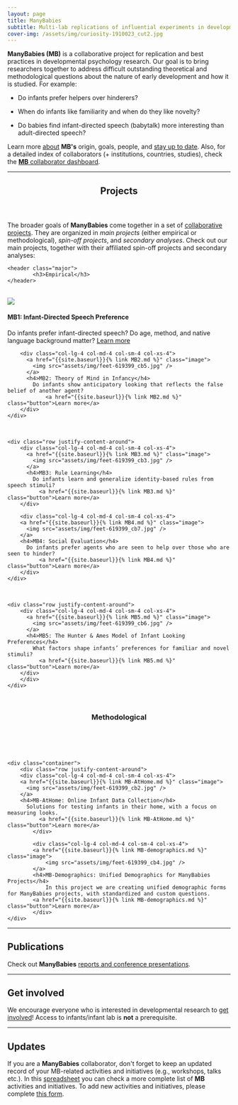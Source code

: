 ```yaml
---
layout: page
title: ManyBabies
subtitle: Multi-lab replications of influential experiments in developmental psychology
cover-img: /assets/img/curiosity-1910023_cut2.jpg
---
```


<!---
To-do:
- "sign up" page: create a Admnistrative Panel with Erin from PSA.
	- create the sign up/registration form
- open external links in new tabs? possible work around with kramdown - apply to all pages
- improve map (R): see "about"
- add a timestamp on each page, something like:
		https://tomkadwill.com/adding-last-modified-date-to-jekyll

Notes
- When using colors, use the color-blind palette from Wong (https://www.nature.com/articles/nmeth.1618.pdf?origin=ppub)
	- logo and project placeholders follow it.
--->

**ManyBabies (MB)** is a collaborative project for replication and best practices in developmental psychology research. Our goal is to bring researchers together to address difficult outstanding theoretical and methodological questions about the nature of early development and how it is studied. For example:

<!--- Do infants prefer agents who are seen to help over those who are seen to hinder?-->
- Do infants prefer helpers over hinderers?
<!--- What factors shape infants’ preferences for familiar and novel stimuli? -->
- When do infants like familiarity and when do they like novelty?
<!--How does Infant Direct Speech preference vary across age?-->
- Do babies find infant-directed speech (babytalk) more interesting than adult-directed speech?

Learn more [about]({{site.baseurl}}/about/) **MB's** origin, goals, people, and [stay up to date]({{site.baseurl}}/news/). Also, for a detailed index of collaborators (+ institutions, countries, studies), check the [**MB** collaborator dashboard](https://rodrigodalben.shinyapps.io/shiny_mb_map/).

***

<!--
html to create a grid and add Projects info
images with link MUST use the class = "image" (.css from ManyPrimates)
-->
<section>
	<header class="major">
		<h2>Projects</h2>
	</header>
      <p>
        The broader goals of <b>ManyBabies</b> come together in a set of <a href="{{site.baseurl}}{% link projects.md %}"> collaborative projects</a>. They are organized in <i>main projects</i> (either empirical or methodological), <i>spin-off projects</i>, and <i>secondary analyses</i>. Check out our main projects, together with their affiliated spin-off projects and secondary analyses:
      </p>

	<header class="major">
			<h3>Empirical</h3>
	</header>

<br>

  <div class="container">
    <div class="row justify-content-around">
        <div class="col-lg-4 col-md-4 col-sm-4 col-xs-4">
          <a href="{{site.baseurl}}{% link MB1.md %}" class="image">
            <img src="assets/img/feet-619399_cb1.jpg" />
          </a>
          <h4>MB1: Infant-Directed Speech Preference</h4>
            Do infants prefer infant-directed speech? Do age, method, and native language background matter?
              <a href="{{site.baseurl}}{% link MB1.md %}" class="button">Learn more</a>
        </div>

        <div class="col-lg-4 col-md-4 col-sm-4 col-xs-4">
          <a href="{{site.baseurl}}{% link MB2.md %}" class="image">
            <img src="assets/img/feet-619399_cb5.jpg" />
          </a>
          <h4>MB2: Theory of Mind in Infancy</h4>
            Do infants show anticipatory looking that reflects the false belief of another agent?
                <a href="{{site.baseurl}}{% link MB2.md %}" class="button">Learn more</a>
        </div>
  	</div>

<br>

    <div class="row justify-content-around">
        <div class="col-lg-4 col-md-4 col-sm-4 col-xs-4">
          <a href="{{site.baseurl}}{% link MB3.md %}" class="image">
            <img src="assets/img/feet-619399_cb3.jpg" />
          </a>
          <h4>MB3: Rule Learning</h4>
            Do infants learn and generalize identity-based rules from speech stimuli?
              <a href="{{site.baseurl}}{% link MB3.md %}" class="button">Learn more</a>
        </div>

        <div class="col-lg-4 col-md-4 col-sm-4 col-xs-4">
        <a href="{{site.baseurl}}{% link MB4.md %}" class="image">
          <img src="assets/img/feet-619399_cb7.jpg" />
        </a>
        <h4>MB4: Social Evaluation</h4>
          Do infants prefer agents who are seen to help over those who are seen to hinder?
              <a href="{{site.baseurl}}{% link MB4.md %}" class="button">Learn more</a>
        </div>
    </div>

<br>

    <div class="row justify-content-around">
        <div class="col-lg-4 col-md-4 col-sm-4 col-xs-4">
          <a href="{{site.baseurl}}{% link MB5.md %}" class="image">
            <img src="assets/img/feet-619399_cb6.jpg" />
          </a>
          <h4>MB5: The Hunter & Ames Model of Infant Looking Preferences</h4>
            What factors shape infants’ preferences for familiar and novel stimuli?
              <a href="{{site.baseurl}}{% link MB5.md %}" class="button">Learn more</a>
        </div>
		</div>
	</div>

<br>
	<header class="major">
			<h3>Methodological</h3>
	</header>
<br>


	<div class="container">
		<div class="row justify-content-around">
        <div class="col-lg-4 col-md-4 col-sm-4 col-xs-4">
        <a href="{{site.baseurl}}{% link MB-AtHome.md %}" class="image">
          <img src="assets/img/feet-619399_cb2.jpg" />
        </a>
        <h4>MB-AtHome: Online Infant Data Collection</h4>
          Solutions for testing infants in their home, with a focus on measuring looks.
              <a href="{{site.baseurl}}{% link MB-AtHome.md %}" class="button">Learn more</a>
    		</div>

			<div class="col-lg-4 col-md-4 col-sm-4 col-xs-4">
			<a href="{{site.baseurl}}{% link MB-demographics.md %}" class="image">
				<img src="assets/img/feet-619399_cb4.jpg" />
			</a>
			<h4>MB-Demographics: Unified Demographics for ManyBabies Projects</h4>
				In this project we are creating unified demographic forms for ManyBabies projects, with standardized and custom questions.
			<a href="{{site.baseurl}}{% link MB-demographics.md %}" class="button">Learn more</a>
			</div>
	</div>

</div>
</section>


***

## Publications
Check out **ManyBabies** [reports and conference presentations]({{site.baseurl}}/publications/).

***

## Get involved
We encourage everyone who is interested in developmental research to [get involved]({{site.baseurl}}/get_involved/)! Access to infants/infant lab is **not** a prerequisite.

***

## Updates
If you are a **ManyBabies** collaborator, don't forget to keep an updated record of your MB-related activities and initiatives (e.g., workshops, talks etc.). In this [spreadsheet](https://docs.google.com/spreadsheets/d/1esnJTsPB0NJ2PP0fwmWIhSxShKLIN99Ga8ehCDyz3rQ/edit?usp=sharing) you can check a more complete list of **MB** activities and initiatives. To add new activities and initiatives, please complete [this form](https://forms.gle/qaynWvpYLP1J4eYd6).
